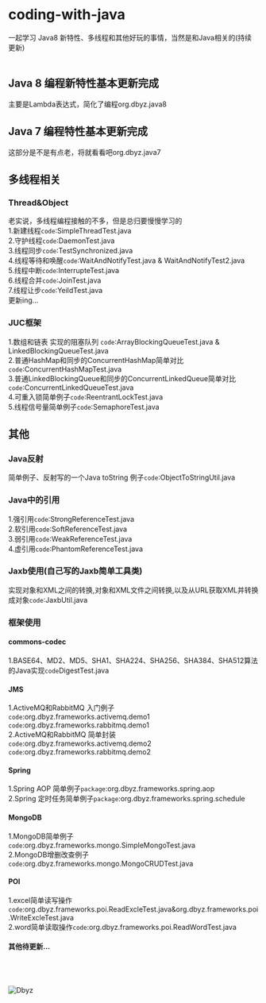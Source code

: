 coding-with-java
====
一起学习 Java8 新特性、多线程和其他好玩的事情，当然是和Java相关的(持续更新)<br><br>

## Java 8 编程新特性基本更新完成
主要是Lambda表达式，简化了编程org.dbyz.java8

## Java 7 编程特性基本更新完成
这部分是不是有点老，将就看看吧org.dbyz.java7

## 多线程相关 
### Thread&Object
老实说，多线程编程接触的不多，但是总归要慢慢学习的<br>
1.新建线程`code`:SimpleThreadTest.java<br>
2.守护线程`code`:DaemonTest.java<br>
3.线程同步`code`:TestSynchronized.java<br>
4.线程等待和唤醒`code`:WaitAndNotifyTest.java & WaitAndNotifyTest2.java<br>
5.线程中断`code`:InterrupteTest.java<br>
6.线程合并`code`:JoinTest.java<br>
7.线程让步`code`:YeildTest.java<br>
      更新ing...

### JUC框架
1.数组和链表 实现的阻塞队列 `code`:ArrayBlockingQueueTest.java & LinkedBlockingQueueTest.java<br>
2.普通HashMap和同步的ConcurrentHashMap简单对比`code`:ConcurrentHashMapTest.java<br>
3.普通LinkedBlockingQueue和同步的ConcurrentLinkedQueue简单对比`code`:ConcurrentLinkedQueueTest.java<br>
4.可重入锁简单例子`code`:ReentrantLockTest.java<br>
5.线程信号量简单例子`code`:SemaphoreTest.java<br>
     
## 其他
### Java反射
简单例子、反射写的一个Java toString 例子`code`:ObjectToStringUtil.java<br>

### Java中的引用
1.强引用`code`:StrongReferenceTest.java<br>
2.软引用`code`:SoftReferenceTest.java<br>
3.弱引用`code`:WeakReferenceTest.java<br>
4.虚引用`code`:PhantomReferenceTest.java<br>

### Jaxb使用(自己写的Jaxb简单工具类)
实现对象和XML之间的转换,对象和XML文件之间转换,以及从URL获取XML并转换成对象`code`:JaxbUtil.java<br>

### 框架使用 
#### commons-codec
1.BASE64、MD2、MD5、SHA1、SHA224、SHA256、SHA384、SHA512算法的Java实现`code`DigestTest.java

#### JMS
1.ActiveMQ和RabbitMQ 入门例子<br/>
`code`:org.dbyz.frameworks.activemq.demo1<br/>
`code`:org.dbyz.frameworks.rabbitmq.demo1<br/>
2.ActiveMQ和RabbitMQ 简单封装<br/>
`code`:org.dbyz.frameworks.activemq.demo2<br/>
`code`:org.dbyz.frameworks.rabbitmq.demo2<br/>

#### Spring
1.Spring AOP 简单例子`package`:org.dbyz.frameworks.spring.aop<br/>
2.Spring 定时任务简单例子`package`:org.dbyz.frameworks.spring.schedule<br/>

#### MongoDB
1.MongoDB简单例子`code`:org.dbyz.frameworks.mongo.SimpleMongoTest.java<br/>
2.MongoDB增删改查例子`code`:org.dbyz.frameworks.mongo.MongoCRUDTest.java<br/>

#### POI
1.excel简单读写操作`code`:org.dbyz.frameworks.poi.ReadExcleTest.java&org.dbyz.frameworks.poi.WriteExcleTest.java<br/>
2.word简单读取操作`code`:org.dbyz.frameworks.poi.ReadWordTest.java<br/>

#### 其他待更新...
<br><br><br>
![Dbyz](https://avatars2.githubusercontent.com/u/6849536?v=3&s=64 "Dbyz") 